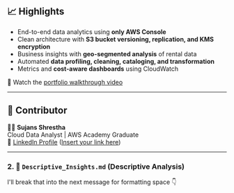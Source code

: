 
## 📈 Highlights

- End-to-end data analytics using **only AWS Console**
- Clean architecture with **S3 bucket versioning, replication, and KMS encryption**
- Business insights with **geo-segmented analysis** of rental data
- Automated **data profiling, cleaning, cataloging, and transformation**
- Metrics and **cost-aware dashboards** using CloudWatch

🎥 Watch the [portfolio walkthrough video](./video_demo/dap_portfolio_demo.mp4)

---

## 👤 Contributor

👨‍💻 **Sujans Shrestha**  
Cloud Data Analyst | AWS Academy Graduate  
📧 [LinkedIn Profile](#) ([Insert your link here](https://www.linkedin.com/in/sujans-shrestha/))

---

### 2. 📄 `Descriptive_Insights.md` (Descriptive Analysis)

I'll break that into the next message for formatting space 👇
